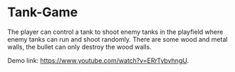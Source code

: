 # Tank-Game
The player can control a tank to shoot enemy tanks in the playfield where enemy tanks can run and shoot randomly. There are some wood and metal walls, the bullet can only destroy the wood walls.

Demo link: https://www.youtube.com/watch?v=ERrTybvhngU.

